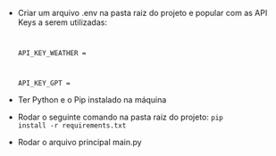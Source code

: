 - Criar um arquivo .env na pasta raiz do projeto e popular com as API Keys a serem utilizadas:
    <code>

    API_KEY_WEATHER =

    API_KEY_GPT =
    </code>

- Ter Python e o Pip instalado na máquina
    
- Rodar o seguinte comando na pasta raiz do projeto: 
    <code>pip install -r requirements.txt</code>

- Rodar o arquivo principal main.py